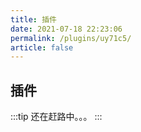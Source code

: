 ```yaml
---
title: 插件
date: 2021-07-18 22:23:06
permalink: /plugins/uy71c5/
article: false
---
```


## 插件

:::tip
还在赶路中。。。
:::
